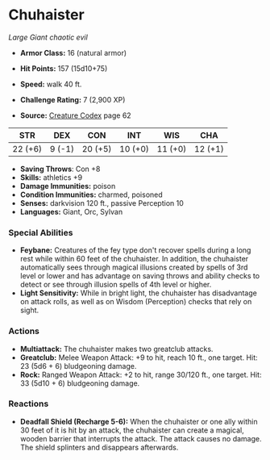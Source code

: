 # Chuhaister

*Large* *Giant* *chaotic evil*

- **Armor Class:** 16 (natural armor)
- **Hit Points:** 157 (15d10+75)
- **Speed:** walk 40 ft.

- **Challenge Rating:** 7 (2,900 XP)
- **Source:** [Creature Codex](https://koboldpress.com/kpstore/product/creature-codex-for-5th-edition-dnd) page 62

| STR | DEX | CON | INT | WIS | CHA |
| --- | --- | --- | --- | --- | --- |
| 22 (+6) | 9 (-1) | 20 (+5) | 10 (+0) | 11 (+0) | 12 (+1) |

- **Saving Throws**: Con +8
- **Skills:** athletics +9
- **Damage Immunities:** poison
- **Condition Immunities:** charmed, poisoned
- **Senses:** darkvision 120 ft., passive Perception 10
- **Languages:** Giant, Orc, Sylvan

### Special Abilities

- **Feybane:** Creatures of the fey type don't recover spells during a long rest while within 60 feet of the chuhaister. In addition, the chuhaister automatically sees through magical illusions created by spells of 3rd level or lower and has advantage on saving throws and ability checks to detect or see through illusion spells of 4th level or higher.
- **Light Sensitivity:** While in bright light, the chuhaister has disadvantage on attack rolls, as well as on Wisdom (Perception) checks that rely on sight.

### Actions

- **Multiattack:** The chuhaister makes two greatclub attacks.
- **Greatclub:** Melee Weapon Attack: +9 to hit, reach 10 ft., one target. Hit: 23 (5d6 + 6) bludgeoning damage.
- **Rock:** Ranged Weapon Attack: +2 to hit, range 30/120 ft., one target. Hit: 33 (5d10 + 6) bludgeoning damage.

### Reactions

- **Deadfall Shield (Recharge 5-6):** When the chuhaister or one ally within 30 feet of it is hit by an attack, the chuhaister can create a magical, wooden barrier that interrupts the attack. The attack causes no damage. The shield splinters and disappears afterwards.


